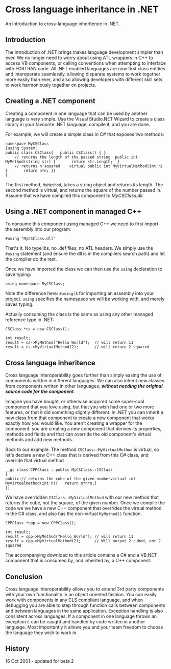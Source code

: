 # Cross language inheritance in .NET

An introduction to cross-language inheritence in .NET.



## Introduction

The introduction of .NET brings makes language development simpler than ever. We no longer need to worry about using ATL wrappers in C++ to access VB components, or calling conventions when attempting to interface with FORTRAN code. All .NET enabled languages are now first class entities and interoperate seamlessly, allowing disparate systems to work together more easily than ever, and also allowing developers with different skill sets to work harmoniously together on projects. 

## Creating a .NET component

Creating a component in one language that can be used by another language is very simple. Use the Visual Studio.NET Wizard to create a class library in your favourite .NET language, compile it, and you are done. 

For example, we will create a simple class in C# that exposes two methods: 

```
namespace MyCSClass
{using System;
public class CSClass{	public CSClass() { }
	// returns the length of the passed string	public int MyMethod(string str)	{		return str.Length;	}
	// returns n squared	virtual public int MyVirtualMethod(int n)	{		return n*n;	}}
}
```

The first method, `MyMethod`, takes a string object and returns its length. The second method is virtual, and returns the square of the number passed in. Assume that we have compiled this component to *MyCSClass.dll*. 

## Using a .NET component in managed C++

To consume this component using managed C++ we need to first import the assembly into our program: 

```
#using "MyCSClass.dll"
```

That's it. No typelibs, no .def files, no ATL headers. We simply use the `#using` statement (and ensure the dll is in the compilers search path) and let the compiler do the rest. 

Once we have imported the class we can then use the `using` declaration to save typing: 

```
using namespace MyCSClass;
```

Note the difference here: `#using` is for importing an assembly into your project. `using` specifies the namespace we will be working with, and merely saves typing. 

Actually consuming the class is the same as using any other managed reference type in .NET: 

```
CSClass *cs = new CSClass();

int result;
result = cs->MyMethod("Hello World");  // will return 11
result = cs->MyVirtualMethod(2);       // will return 2 squared
```

## Cross language inheritence

Cross language interoperability goes further than simply easing the use of components written in different languages. We can also inherit new classes from components written in other languages, ***without needing the original source code for the component***. 

Imagine you have bought, or otherwise acquired some super-cool component that you love using, but that you wish had one or two more features, or that it did something slightly different. In .NET you can inherit a new class from that component to create a new component that works exactly how you would like. You aren't creating a wrapper for the component: you are creating a new component that derives its properties, methods and fields and that can override the old component's virtual methods and add new methods. 

Back to our example. The method `CSClass::MyVirtualMethod` is virtual, so let's declare a new C++ class that is derived from this C# class, and override that virtual method 

```
__gc class CPPClass : public MyCSClass::CSClass
{
public:// returns the cube of the given numbervirtual int MyVirtualMethod(int n){	return n*n*n;}
};
```

We have overridden `CSClass::MyVirtualMethod` with our new method that returns the cube, not the square, of the given number. Once we compile the code we we have a new C++ component that overrides the virtual method in the C# class, and also has the non-virtual `MyMethod()` function. 

```
CPPClass *cpp = new CPPClass();

int result;
result = cpp->MyMethod("Hello World"); // will return 11
result = cpp->MyVirtualMethod(2);      // Will output 2 cubed, not 2 squared
```

The accompanying download to this article contains a C# and a VB.NET component that is consumed by, and inherited by, a C++ component. 

## Conclusion

Cross language interoperability allows you to extend 3rd party components with your own functionality in an object oriented fashion. You can easily work with components in any CLS compliant language, and when debugging you are able to step through function calls between components and between languages in the same application. Exception handling is also consistent across languages. If a component in one language throws an exception it can be caught and handled by code written in another language. Most importantly it allows you and your team freedom to choose the language they wish to work in. 

## History

16 Oct 2001 - updated for beta 2
